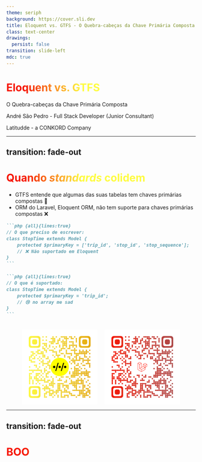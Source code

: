 ```yaml
---
theme: seriph
background: https://cover.sli.dev
title: Eloquent vs. GTFS - O Quebra-cabeças da Chave Primária Composta
class: text-center
drawings:
  persist: false
transition: slide-left
mdc: true
---
```


# Eloquent vs. GTFS

O Quebra-cabeças da Chave Primária Composta

<div @click="$slidev.nav.next" class="mt-12 py-1">
<p>André São Pedro - Full Stack Developer (Junior Consultant)</p>
<p>Latitudde - a CONKORD Company</p>
</div>

<div class="abs-br m-6 text-xl">
  <a href="https://www.linkedin.com/in/afbsaopedro" target="_blank" class="slidev-icon-btn">
    <carbon:logo-linkedin />
  </a>
  <a href="https://github.com/afbsaopedro" target="_blank" class="slidev-icon-btn">
    <carbon:logo-github />
  </a>
</div>

<!--
The last comment block of each slide will be treated as slide notes. It will be visible and editable in Presenter Mode along with the slide. [Read more in the docs](https://sli.dev/guide/syntax.html#notes)
-->

---
transition: fade-out
---

# Quando _standards_ colidem

- GTFS entende que algumas das suas tabelas tem chaves primárias compostas 🔑
- ORM do Laravel, Eloquent ORM, não tem suporte para chaves primárias compostas ❌

````md magic-move {lines: true}
```php {all}{lines:true}
// O que preciso de escrever:
class StopTime extends Model {
    protected $primaryKey = ['trip_id', 'stop_id', 'stop_sequence'];
    // ❌ Não suportado em Eloquent
}
```

```php {all}{lines:true}
// O que é suportado:
class StopTime extends Model {
    protected $primaryKey = 'trip_id';
    // 😢 no array me sad
}
```
````
<br>
<div style="display: flex; justify-content: center; align-items: center; gap: 20px;">
  <img src="./images/gtfs-qr.jpeg" alt="GTFS" style="width: 200px;">
  <img src="./images/laravel-qr.png" alt="Laravel" style="width: 200px;">
</div>  

<style>
h1 {
  background-color: #2B90B6;
  background-size: 100%;
  background: linear-gradient(80deg, #f61500 10%, #fefc41 40%);
  -webkit-background-clip: text;
  -moz-background-clip: text;
  -webkit-text-fill-color: transparent;
  -moz-text-fill-color: transparent;
}
</style>

---
transition: fade-out
---

# BOO